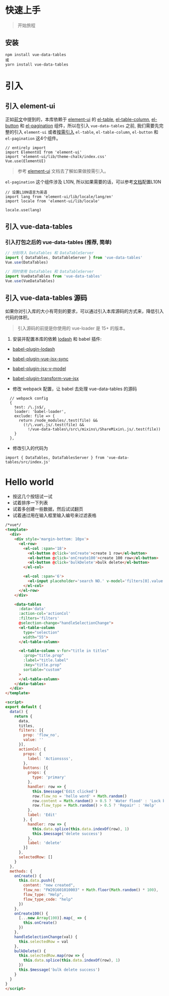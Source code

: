 # 快速上手
> 开始旅程

## 安装

```
npm install vue-data-tables
或
yarn install vue-data-tables
```

# 引入

## 引入 element-ui
正如[前文](/#/zh-cn/)中提到的，本库依赖于 [element-ui](http://element.eleme.io/) 的 [el-table](http://element.eleme.io/#/zh-CN/component/table), [el-table-column](http://element.eleme.io/#/zh-CN/component/table), [el-button](http://element.eleme.io/#/zh-CN/component/button) 和 [el-pagination](http://element.eleme.io/#/zh-CN/component/pagination) 组件，所以在引入 `vue-data-tables` 之前, 我们需要先完整的引入 `element-ui` 或者[按需引入](http://element.eleme.io/#/zh-CN/component/quickstart) `el-table`, `el-table-column`, `el-button` 和 `el-pagination` 这4个组件。

```
// entirely import
import ElementUI from 'element-ui'
import 'element-ui/lib/theme-chalk/index.css'
Vue.use(ElementUI)
```

> 参考 [element-ui](http://element.eleme.io/#/en-US/component/quickstart) 文档去了解如果做按需引入。

`el-pagination` 这个组件涉及 L10N, 所以如果需要的话，可以参考[文档](http://element.eleme.io/#/en-US/component/i18n#internationalization)配置L10N

```
// 设置L10N语言为英语
import lang from 'element-ui/lib/locale/lang/en'
import locale from 'element-ui/lib/locale'

locale.use(lang)
```

## 引入 vue-data-tables

### 引入打包之后的 vue-data-tables (推荐, 简单)
```js
// 分别导入 DataTables 和 DataTableServer
import { DataTables, DataTableServer } from 'vue-data-tables'
Vue.use(DataTables)

// 同时使用 DataTables 和 DataTableServer
import VueDataTables from 'vue-data-tables'
Vue.use(VueDataTables)
```

## 引入 vue-data-tables 源码
如果你对引入库的大小有苛刻的要求，可以通过引入本库源码的方式来，降低引入代码的体积。

> 引入源码的前提是你使用的 vue-loader 是 15+ 的版本。

1. 安装并配置本库的依赖 [lodash](https://lodash.com/) 和 babel 插件:
  * [babel-plugin-lodash](https://github.com/lodash/babel-plugin-lodash)
  * [babel-plugin-vue-jsx-sync](https://github.com/njleonzhang/babel-plugin-vue-jsx-sync)
  * [babel-plugin-jsx-v-model](https://github.com/nickmessing/babel-plugin-jsx-v-model)
  * [babel-plugin-transform-vue-jsx](https://github.com/vuejs/babel-plugin-transform-vue-jsx)

* 修改 webpack 配置，让 babel 去处理 vue-data-tables 的源码
```
  // webpack config
  {
    test: /\.js$/,
    loader: 'babel-loader',
    exclude: file => {
      return /node_modules/.test(file) &&
        (!/\.vue\.js/.test(file) &&
          !/vue-data-tables\/src\/mixins\/ShareMixin\.js/.test(file))
    }
  },
```

* 修改引入的代码为

```
import { DataTables, DataTablesServer } from 'vue-data-tables/src/index.js'
```

# Hello world
* 按这几个按钮试一试
* 试着排序一下列表
* 试着多创建一些数据，然后试试翻页
* 试着通过用在输入框里输入编号来过滤表格

```html
/*vue*/
<template>
  <div>
    <div style='margin-bottom: 10px'>
      <el-row>
        <el-col :span='18'>
          <el-button @click='onCreate'>create 1 row</el-button>
          <el-button @click='onCreate100'>create 100 row</el-button>
          <el-button @click='bulkDelete'>bulk delete</el-button>
        </el-col>

        <el-col :span='6'>
          <el-input placeholder='search NO.' v-model='filters[0].value'></el-input>
        </el-col>
      </el-row>
    </div>

    <data-tables
      :data='data'
      :action-col='actionCol'
      :filters='filters'
      @selection-change="handleSelectionChange">
      <el-table-column
        type="selection"
        width="55">
      </el-table-column>

      <el-table-column v-for="title in titles"
        :prop="title.prop"
        :label="title.label"
        :key="title.prop"
        sortable="custom"
      >
      </el-table-column>
    </data-tables>
  </div>
</template>

<script>
export default {
  data() {
    return {
      data,
      titles,
      filters: [{
        prop: 'flow_no',
        value: ''
      }],
      actionCol: {
        props: {
          label: 'Actionssss',
        },
        buttons: [{
          props: {
            type: 'primary'
          },
          handler: row => {
            this.$message('Edit clicked')
            row.flow_no = 'hello word' + Math.random()
            row.content = Math.random() > 0.5 ? 'Water flood' : 'Lock broken'
            row.flow_type = Math.random() > 0.5 ? 'Repair' : 'Help'
          },
          label: 'Edit'
        }, {
          handler: row => {
            this.data.splice(this.data.indexOf(row), 1)
            this.$message('delete success')
          },
          label: 'delete'
        }]
      },
      selectedRow: []
    }
  },
  methods: {
    onCreate() {
      this.data.push({
        content: "new created",
        flow_no: "FW201601010003" + Math.floor(Math.random() * 100),
        flow_type: "Help",
        flow_type_code: "help"
      })
    },
    onCreate100() {
      [...new Array(100)].map(_ => {
        this.onCreate()
      })
    },
    handleSelectionChange(val) {
      this.selectedRow = val
    },
    bulkDelete() {
      this.selectedRow.map(row => {
        this.data.splice(this.data.indexOf(row), 1)
      })
      this.$message('bulk delete success')
    }
  }
}
</script>
```
